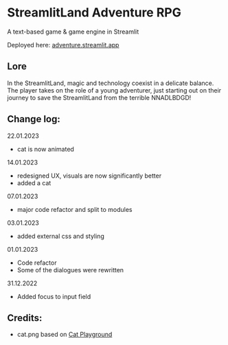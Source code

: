 # StreamlitLand Adventure RPG 

A text-based game & game engine in Streamlit

Deployed here: [adventure.streamlit.app](https://adventure.streamlit.app)

## Lore

In the StreamlitLand, magic and technology coexist in a delicate balance. The player takes on the role of a young adventurer, just starting out on their journey to save the StreamlitLand from the terrible NNADLBDGD!

## Change log:

22.01.2023
- cat is now animated

14.01.2023
- redesigned UX, visuals are now significantly better
- added a cat

07.01.2023
- major code refactor and split to modules

03.01.2023
- added external css and styling

01.01.2023
- Code refactor 
- Some of the dialogues were rewritten

31.12.2022
- Added focus to input field

## Credits:

- cat.png based on [Cat Playground](https://www.figma.com/community/file/1183737368311504152)

